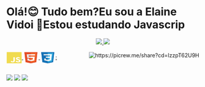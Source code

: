 # Olá!😊 Tudo bem?Eu sou a Elaine Vidoi 🌼Estou estudando Javascrip 

<div align="center">
  <a href="https://github.com/elainevdi">
  <img height="180em" src="https://github-readme-stats.vercel.app/api?username=elainevdi&false=true&theme=dark&include_all_commits=true&count_private=true"/>
  <img height="180em" src="https://github-readme-stats.vercel.app/api/top-langs/?username=elainevdi&layout=compact&langs_count=7&theme=dark"/>
</div>

<div style="display: inline_block"><br>
  <img align="center" alt="elainevdi-Js" height="30" width="40" src="https://raw.githubusercontent.com/devicons/devicon/master/icons/javascript/javascript-plain.svg">
  <img align="center" alt="elainevdi-HTML" height="30" width="40" src="https://raw.githubusercontent.com/devicons/devicon/master/icons/html5/html5-original.svg">
  <img align="center" alt="elainevdi-CSS" height="30" width="40" src="https://raw.githubusercontent.com/devicons/devicon/master/icons/css3/css3-original.svg">;
  <img align="right" alt="https://picrew.me/share?cd=IzzpT62U9H">
</div>

 ##
 
 <div>
 <a href="https://discord.gg/wagxzStdcR" target="_blank"><img src="https://img.shields.io/badge/Discord-7289DA?style=for-the-badge&logo=discord&logoColor=white" target="_blank"></a> 
  <a href = "mailto:elaineccorrea@gmail.com"><img src="https://img.shields.io/badge/-Gmail-%23333?style=for-the-badge&logo=gmail&logoColor=white" target="_blank"></a>
  <a href="https://www.linkedin.com/in/elaine-cristina-correa-vidoi" target="_blank"><img src="https://img.shields.io/badge/-LinkedIn-%230077B5?style=for-the-badge&logo=linkedin&logoColor=white" target="_blank"></a> 
  
 
 </div>
